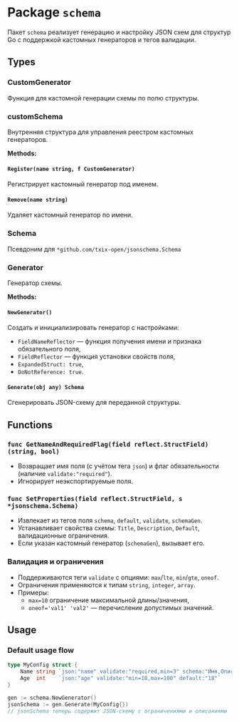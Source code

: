 # Package `schema`

Пакет `schema` реализует генерацию и настройку JSON схем для структур Go с поддержкой кастомных генераторов и тегов валидации.

## Types

### CustomGenerator

Функция для кастомной генерации схемы по полю структуры.

### customSchema

Внутренняя структура для управления реестром кастомных генераторов.

**Methods:**

#### `Register(name string, f CustomGenerator)`

Регистрирует кастомный генератор под именем.

#### `Remove(name string)`

Удаляет кастомный генератор по имени.

### Schema

Псевдоним для `*github.com/txix-open/jsonschema.Schema`

### Generator

Генератор схемы.

**Methods:**

#### `NewGenerator()`

Создать и инициализировать генератор с настройками:

- `FieldNameReflector` — функция получения имени и признака обязательного поля,
- `FieldReflector` — функция установки свойств поля,
- `ExpandedStruct: true`,
- `DoNotReference: true`.

#### `Generate(obj any) Schema`

Сгенерировать JSON-схему для переданной структуры.

## Functions

### `func GetNameAndRequiredFlag(field reflect.StructField) (string, bool)`

- Возвращает имя поля (с учётом тега `json`) и флаг обязательности (наличие `validate:"required"`).
- Игнорирует неэкспортируемые поля.

### `func SetProperties(field reflect.StructField, s *jsonschema.Schema)`

- Извлекает из тегов поля `schema`, `default`, `validate`, `schemaGen`.
- Устанавливает свойства схемы: `Title`, `Description`, `Default`, валидационные ограничения.
- Если указан кастомный генератор (`schemaGen`), вызывает его.

### Валидация и ограничения

- Поддерживаются теги `validate` с опциями: `max`/`lte`, `min`/`gte`, `oneof`.
- Ограничения применяются к типам `string`, `integer`, `array`.
- Примеры:
  - `max=10` ограничение максимальной длины/значения,
  - `oneof='val1' 'val2'` — перечисление допустимых значений.

## Usage

### Default usage flow

```go
type MyConfig struct {
    Name string `json:"name" validate:"required,min=3" schema:"Имя,Описание поля"`
    Age  int    `json:"age" validate:"min=18,max=100" default:"18"`
}

gen := schema.NewGenerator()
jsonSchema := gen.Generate(MyConfig{})
// jsonSchema теперь содержит JSON-схему с ограничениями и описаниями
```
